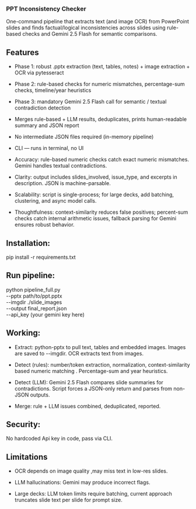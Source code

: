 ### PPT Inconsistency Checker
One-command pipeline that extracts text (and image OCR) from PowerPoint slides and finds factual/logical inconsistencies across slides using rule-based checks and Gemini 2.5 Flash for semantic comparisons.

## Features
* Phase 1: robust .pptx extraction (text, tables, notes) + image extraction + OCR via pytesseract

* Phase 2: rule-based checks for numeric mismatches, percentage-sum checks, timeline/year heuristics

* Phase 3: mandatory Gemini 2.5 Flash call for semantic / textual contradiction detection

* Merges rule-based + LLM results, deduplicates, prints human-readable summary and JSON report

* No intermediate JSON files required (in-memory pipeline)

* CLI — runs in terminal, no UI

* Accuracy: rule-based numeric checks catch exact numeric mismatches. Gemini handles  textual contradictions. 

* Clarity: output includes slides_involved, issue_type, and excerpts in description. JSON is machine-parsable.

* Scalability: script is single-process; for large decks, add batching, clustering, and async model calls.

* Thoughtfulness: context-similarity reduces false positives; percent-sum checks catch internal arithmetic issues, fallback parsing for Gemini ensures robust behavior.

## Installation:
pip install -r requirements.txt

## Run pipeline:
python pipeline_full.py \
  --pptx path/to/ppt.pptx \
  --imgdir ./slide_images \
  --output final_report.json \
  --api_key (your gemini key here)


## Working:
* Extract: python-pptx to pull text, tables and embedded images. Images are saved to --imgdir. OCR  extracts text from images.

* Detect (rules): number/token extraction, normalization, context-similarity based numeric matching . Percentage-sum and year heuristics.

* Detect (LLM): Gemini 2.5 Flash compares slide summaries for contradictions. Script forces a JSON-only return and  parses from non-JSON outputs.

* Merge: rule + LLM issues combined, deduplicated, reported.

## Security:
No hardcoded Api key in code, pass via CLI.

## Limitations
* OCR depends on image quality ,may miss text in low-res slides.

* LLM hallucinations: Gemini may produce incorrect flags. 

* Large decks: LLM token limits require batching, current approach truncates slide text per slide for prompt size. 

